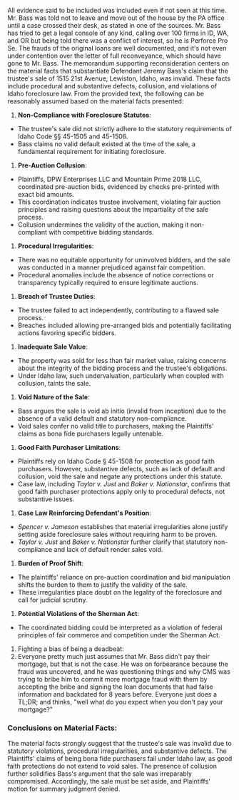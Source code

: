 All evidence said to be included was included even if not seen at this time. Mr. Bass was told not to leave and move out of the house by the PA office until a case crossed their desk, as stated in one of the sources. Mr. Bass has tried to get a legal console of any kind, calling over 100 firms in ID, WA, and OR but being told there was a conflict of interest, so he is Perforce Pro Se. The frauds of the original loans are well documented, and it's not even under contention over the letter of full reconveyance, which should have gone to Mr. Bass. The memorandum supporting reconsideration centers on the material facts that substantiate Defendant Jeremy Bass's claim that the trustee's sale of 1515 21st Avenue, Lewiston, Idaho, was invalid. These facts include procedural and substantive defects, collusion, and violations of Idaho foreclosure law. From the provided text, the following can be reasonably assumed based on the material facts presented:

1.  **Non-Compliance with Foreclosure Statutes**:

-   The trustee's sale did not strictly adhere to the statutory requirements of Idaho Code §§ 45-1505 and 45-1506.
-   Bass claims no valid default existed at the time of the sale, a fundamental requirement for initiating foreclosure.

1.  **Pre-Auction Collusion**:

-   Plaintiffs, DPW Enterprises LLC and Mountain Prime 2018 LLC, coordinated pre-auction bids, evidenced by checks pre-printed with exact bid amounts.
-   This coordination indicates trustee involvement, violating fair auction principles and raising questions about the impartiality of the sale process.
-   Collusion undermines the validity of the auction, making it non-compliant with competitive bidding standards.

1.  **Procedural Irregularities**:

-   There was no equitable opportunity for uninvolved bidders, and the sale was conducted in a manner prejudiced against fair competition.
-   Procedural anomalies include the absence of notice corrections or transparency typically required to ensure legitimate auctions.

1.  **Breach of Trustee Duties**:

-   The trustee failed to act independently, contributing to a flawed sale process.
-   Breaches included allowing pre-arranged bids and potentially facilitating actions favoring specific bidders.

1.  **Inadequate Sale Value**:

-   The property was sold for less than fair market value, raising concerns about the integrity of the bidding process and the trustee's obligations.
-   Under Idaho law, such undervaluation, particularly when coupled with collusion, taints the sale.

1.  **Void Nature of the Sale**:

-   Bass argues the sale is void ab initio (invalid from inception) due to the absence of a valid default and statutory non-compliance.
-   Void sales confer no valid title to purchasers, making the Plaintiffs' claims as bona fide purchasers legally untenable.

1.  **Good Faith Purchaser Limitations**:

-   Plaintiffs rely on Idaho Code § 45-1508 for protection as good faith purchasers. However, substantive defects, such as lack of default and collusion, void the sale and negate any protections under this statute.
-   Case law, including _Taylor v. Just_ and _Baker v. Nationstar_, confirms that good faith purchaser protections apply only to procedural defects, not substantive issues.

1.  **Case Law Reinforcing Defendant's Position**:

-   _Spencer v. Jameson_ establishes that material irregularities alone justify setting aside foreclosure sales without requiring harm to be proven.
-   _Taylor v. Just_ and _Baker v. Nationstar_ further clarify that statutory non-compliance and lack of default render sales void.

1.  **Burden of Proof Shift**:

-   The plaintiffs' reliance on pre-auction coordination and bid manipulation shifts the burden to them to justify the validity of the sale.
-   These irregularities place doubt on the legality of the foreclosure and call for judicial scrutiny.

1.  **Potential Violations of the Sherman Act**:

-   The coordinated bidding could be interpreted as a violation of federal principles of fair commerce and competition under the Sherman Act.

1.  Fighting a bias of being a deadbeat:
2.  Everyone pretty much just assumes that Mr. Bass didn't pay their mortgage, but that is not the case. He was on forbearance because the fraud was uncovered, and he was questioning things and why CMS was trying to bribe him to commit more mortgage fraud with them by accepting the bribe and signing the loan documents that had false information and backdated for 8 years before. Everyone just does a TL;DR; and thinks, "well what do you expect when you don't pay your mortgage?"

### **Conclusions on Material Facts**:

The material facts strongly suggest that the trustee's sale was invalid due to statutory violations, procedural irregularities, and substantive defects. The Plaintiffs' claims of being bona fide purchasers fail under Idaho law, as good faith protections do not extend to void sales. The presence of collusion further solidifies Bass's argument that the sale was irreparably compromised. Accordingly, the sale must be set aside, and Plaintiffs' motion for summary judgment denied.